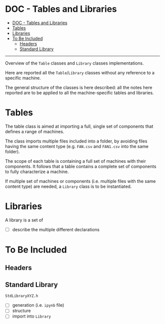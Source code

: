 # DOC - Tables and Libraries

- [DOC - Tables and Libraries](#doc---tables-and-libraries)
- [Tables](#tables)
- [Libraries](#libraries)
- [To Be Included](#to-be-included)
  - [Headers](#headers)
  - [Standard Library](#standard-library)

---

Overview of the `Table` classes and `Library` classes implementations. 

Here are reported all the `Table`/`Library` classes without any reference to a specific machine. 

The general structure of the classes is here described: all the notes here reported are to be applied to all the machine-specific tables and libraries.

# Tables

The table class is aimed at importing a full, single set of components that defines a range of machines. 

The class imports multiple files included into a folder, by avoiding files having the same content type (e.g. `FAN.csv` and `FAN1.csv` into the same folder).

The scope of each table is containing a full set of machines with their components. It follows that a table contains a complete set of components to fully characterize a machine.

If multiple set of machines or components (i.e. multiple files with the same content type) are needed, a `Library` class is to be instantiated.

# Libraries

A library is a set of 

- [ ] describe the multiple different declarations

# To Be Included

## Headers


## Standard Library

`StdLibraryXYZ.h`

- [ ] generation (i.e. `ipynb` file)
- [ ] structure
- [ ] import into `Library`